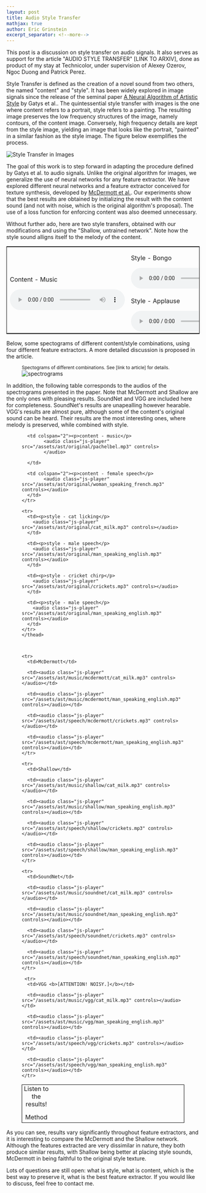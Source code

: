 ```yaml
---
layout: post
title: Audio Style Transfer
mathjax: true
author: Eric Grinstein
excerpt_separator: <!--more-->
---
```




This post is a discussion on style transfer on audio signals. It also serves as support for the article "AUDIO STYLE TRANSFER" [LINK TO ARXIV], done as product of my stay at Technicolor, under supervision of Alexey Ozerov, Ngoc Duong and Patrick Perez. 

Style Transfer is defined as the creation of a novel sound from two others, the named "content" and "style". It has been widely explored in image signals since the release of the seminal paper [A Neural Algorithm of Artistic Style](https://arxiv.org/abs/1508.06576) by Gatys et al.. The quintessential style transfer with images is the one where content refers to a portrait, style refers to a painting. The resulting image preserves the low frequency structures of the image, namely contours, of the content image. Conversely, high frequency details are kept from the style image, yielding an image that looks like the portrait, "painted" in a similar fashion as the style image. The figure below exemplifies the process.


![Style Transfer in Images](/assets/ast/alexey.PNG)

The goal of this work is to step forward in adapting the procedure defined by Gatys et al. to audio signals. Unlike the original algorithm for images, we generalize the use of neural networks for any feature extractor. We have explored different neural networks and a feature extractor conceived for texture synthesis, developed by [McDermott et al.](http://mcdermottlab.mit.edu/texture_examples/index.html). Our experiments show that the best results are obtained by initializing the result with the content sound (and not with noise, which is the original algorithm's proposal). The use of a loss function for enforcing content was also deemed unnecessary. 


Without further ado, here are two style transfers, obtained with our modifications and using the "Shallow, untrained network". Note how the style sound alligns itself to the melody of the content.


<!-- BEGIN TABLE CONTAINING CP RESULTS -->
<table width="100%" style="border: 1px solid black">
    <tr>
      <td rowspan="2"><p>Content - Music</p> 
      	<audio class="js-player" src="/assets/ast/original/pachelbel.mp3" controls></audio>
  	</td>
      <td colspan="2"><p>Style - Bongo</p>
      		<audio class="js-player" src="/assets/ast/original/bongo-loop.mp3" controls></audio>
      </td>
      <td colspan="2"><p>Result</p>
      		<audio class="js-player" src="/assets/ast/cp/pachelbel_bongo.mp3" controls></audio>
      </td>
    </tr>
    <tr>
      <td colspan="2"><p>Style - Applause</p>
      		<audio class="js-player" src="/assets/ast/original/applause.mp3" controls></audio>
      </td>
      <td colspan="2"><p>Result</p> 
      		<audio class="js-player" src="/assets/ast/cp/pachelbel_applause.mp3" controls></audio>
      </td>
    </tr>


</table>
<!-- BEGIN TABLE CONTAINING CP RESULTS -->

Below, some spectograms of different content/style combinations, using four different feature extractors. A more detailed discussion is proposed in
the article.

<figure text-align="center">
    <figcaption>
	    <small style>Spectograms of different combinations. See [link to article] for details.
	    </small></figcaption>
    <img src='/assets/ast/spectrograms.png' alt='spectrograms' />
    
</figure>


In addition, the following table corresponds to the audios of the spectrograms presented in the paper. Note that McDermott and Shallow are the only ones with pleasing results. SoundNet and VGG are included here for completeness. SoundNet's results are unapealling however hearable. VGG's results are almost pure, although some of the content's original sound can be heard. Their results are the most interesting ones, where melody is preserved, while combined with style.


<!-- BEGIN TABLE CONTAINING RESULTS -->
<figure>
<table width="100%" style="border: 1px solid black">
	<caption>Listen to the results! </caption>
	<thead>
    <tr>
      <td rowspan="2">Method
      </td>

      <td colspan="2"><p>content - music</p> 
      		<audio class="js-player" src="/assets/ast/original/pachelbel.mp3" controls>
      		</audio>
  
      </td>

      <td colspan="2"><p>content - female speech</p>
      		<audio class="js-player" src="/assets/ast/original/woman_speaking_french.mp3" controls></audio>
      </td>
    </tr>

    <tr>
      <td><p>style - cat licking</p>
      	<audio class="js-player" src="/assets/ast/original/cat_milk.mp3" controls></audio>
      </td>

      <td><p>style - male speech</p>
      	<audio class="js-player" src="/assets/ast/original/man_speaking_english.mp3" controls></audio>
      </td>

      <td><p>style - cricket chirp</p>
      	<audio class="js-player" src="/assets/ast/original/crickets.mp3" controls></audio>
      </td>

      <td><p>style - male speech</p>
      	<audio class="js-player" src="/assets/ast/original/man_speaking_english.mp3" controls></audio>
      </td>
    </tr>
	</thead>
    


    <tr>
      <td>McDermott</td>

      <td><audio class="js-player" src="/assets/ast/music/mcdermott/cat_milk.mp3" controls></audio></td>

      <td><audio class="js-player" src="/assets/ast/music/mcdermott/man_speaking_english.mp3" controls></audio></td>

      <td><audio class="js-player" src="/assets/ast/speech/mcdermott/crickets.mp3" controls></audio></td>

      <td><audio class="js-player" src="/assets/ast/speech/mcdermott/man_speaking_english.mp3" controls></audio></td>
    </tr>

    <tr>
      <td>Shallow</td>

      <td><audio class="js-player" src="/assets/ast/music/shallow/cat_milk.mp3" controls></audio></td>

      <td><audio class="js-player" src="/assets/ast/music/shallow/man_speaking_english.mp3" controls></audio></td>

      <td><audio class="js-player" src="/assets/ast/speech/shallow/crickets.mp3" controls></audio></td>

      <td><audio class="js-player" src="/assets/ast/speech/shallow/man_speaking_english.mp3" controls></audio></td>
    </tr>
    
    <tr>
      <td>SoundNet</td>

      <td><audio class="js-player" src="/assets/ast/music/soundnet/cat_milk.mp3" controls></audio></td>

      <td><audio class="js-player" src="/assets/ast/music/soundnet/man_speaking_english.mp3" controls></audio></td>

      <td><audio class="js-player" src="/assets/ast/speech/soundnet/crickets.mp3" controls></audio></td>

      <td><audio class="js-player" src="/assets/ast/speech/soundnet/man_speaking_english.mp3" controls></audio></td>
    </tr>
    
     <tr>
      <td>VGG <b>[ATTENTION! NOISY.]</b></td>

      <td><audio class="js-player" src="/assets/ast/music/vgg/cat_milk.mp3" controls></audio></td>

      <td><audio class="js-player" src="/assets/ast/music/vgg/man_speaking_english.mp3" controls></audio></td>

      <td><audio class="js-player" src="/assets/ast/speech/vgg/crickets.mp3" controls></audio></td>

      <td><audio class="js-player" src="/assets/ast/speech/vgg/man_speaking_english.mp3" controls></audio></td>
    </tr>
    
  
</table>
</figure>
<!-- END TABLE CONTAINING RESULTS -->


As you can see, results vary significantly throughout feature extractors, and it is interesting to compare the McDermott and the Shallow network. Although the features extracted are very dissimilar in nature, they both produce similar results, with Shallow being better at placing style sounds, McDermott in being faithful to the original style texture.


Lots of questions are still open: what is style, what is content, which is the best way to preserve it, what is the best feature extractor. If you would like to discuss, feel free to contact me.











